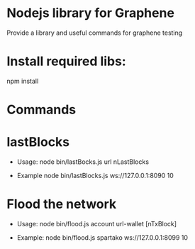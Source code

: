 # Nodejs library for Graphene 

  Provide a library and useful commands for graphene testing

# Install required libs:
  npm install


# Commands

  # lastBlocks
  
  * Usage:
  node bin/lastBocks.js url nLastBlocks  

  * Example
  node bin/lastBlocks.js ws://127.0.0.1:8090 10

  # Flood the network
  
  * Usage:
  node bin/flood.js account url-wallet [nTxBlock]

  * Example:
  node bin/flood.js spartako ws://127.0.0.1:8099 10